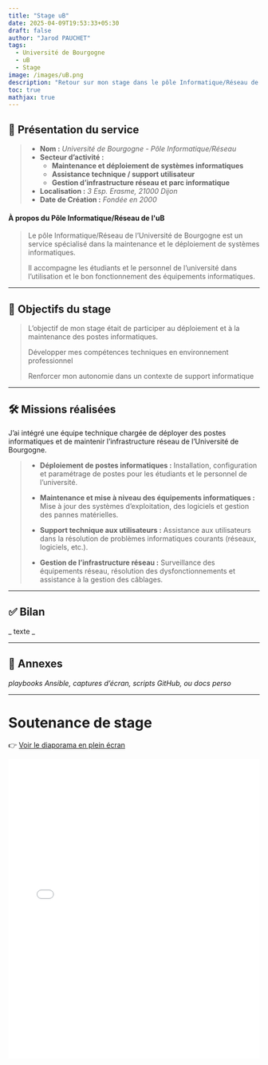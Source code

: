 ```yaml
---
title: "Stage uB"
date: 2025-04-09T19:53:33+05:30
draft: false
author: "Jarod PAUCHET"
tags:
  - Université de Bourgogne
  - uB
  - Stage
image: /images/uB.png
description: "Retour sur mon stage dans le pôle Informatique/Réseau de l'université de Bourgogne"
toc: true
mathjax: true
---
```


## 🏢 Présentation du service

> - **Nom :** *Université de Bourgogne - Pôle Informatique/Réseau*
> - **Secteur d’activité :**
>   - **Maintenance et déploiement de systèmes informatiques**
>   - **Assistance technique / support utilisateur**
>   - **Gestion d’infrastructure réseau et parc informatique**
> - **Localisation :** *3 Esp. Erasme, 21000 Dijon*
> - **Date de Création :** *Fondée en 2000*

#### À propos du Pôle Informatique/Réseau de l'uB

> Le pôle Informatique/Réseau de l’Université de Bourgogne est un service spécialisé dans la maintenance et le déploiement de systèmes informatiques.
> 
> Il accompagne les étudiants et le personnel de l’université dans l’utilisation et le bon fonctionnement des équipements informatiques.

---

## 🎯 Objectifs du stage

> L’objectif de mon stage était de participer au déploiement et à la maintenance des postes informatiques.
>
> Développer mes compétences techniques en environnement professionnel
>
> Renforcer mon autonomie dans un contexte de support informatique

---

## 🛠️ Missions réalisées

J’ai intégré une équipe technique chargée de déployer des postes informatiques et de maintenir l’infrastructure réseau de l’Université de Bourgogne.

> - **Déploiement de postes informatiques :** Installation, configuration et paramétrage de postes pour les étudiants et le personnel de l’université.
>   
> - **Maintenance et mise à niveau des équipements informatiques :** Mise à jour des systèmes d’exploitation, des logiciels et gestion des pannes matérielles.
> 
> - **Support technique aux utilisateurs :** Assistance aux utilisateurs dans la résolution de problèmes informatiques courants (réseaux, logiciels, etc.).
>
> - **Gestion de l’infrastructure réseau :** Surveillance des équipements réseau, résolution des dysfonctionnements et assistance à la gestion des câblages.

---


## ✅ Bilan

_ texte _

---

## 🔗 Annexes

_playbooks Ansible, captures d’écran, scripts GitHub, ou docs perso_


---

# Soutenance de stage

👉 [Voir le diaporama en plein écran](/slides/Soutenance-3S.html)

<iframe src="/slides/Soutenance-3S.html" width="100%" height="600px" style="border:none;"></iframe>
